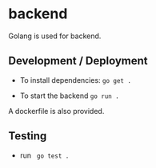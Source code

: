 # backend

Golang is used for backend.

## Development / Deployment

- To install dependencies: `go get .`

- To start the backend `go run .`

A dockerfile is also provided.

## Testing

- run ` go test .`
